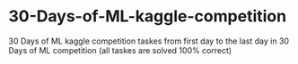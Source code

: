 # 30-Days-of-ML-kaggle-competition
30 Days of ML kaggle competition taskes from first day to the last day in 30 Days of ML competition (all taskes  are solved 100% correct)
